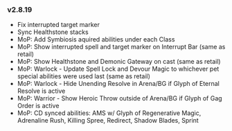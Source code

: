 ### v2.8.19
-   Fix interrupted target marker
-   Sync Healthstone stacks
-   MoP: Add Symbiosis aquired abilities under each Class
-   MoP: Show interrupted spell and target marker on Interrupt Bar (same as retail)
-   MoP: Show Healthstone and Demonic Gateway on cast (same as retail)
-   MoP: Warlock - Update Spell Lock and Devour Magic to whichever pet special abilities were used last (same as retail)
-   MoP: Warlock - Hide Unending Resolve in Arena/BG if Glyph of Eternal Resolve is active
-   MoP: Warrior - Show Heroic Throw outside of Arena/BG if Glyph of Gag Order is active
-   MoP: CD synced abilities: AMS w/ Glyph of Regenerative Magic, Adrenaline Rush, Killing Spree, Redirect, Shadow Blades, Sprint
